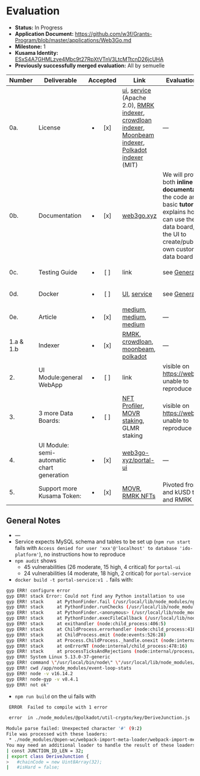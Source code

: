 # Evaluation

- **Status:** In Progress
- **Application Document:**  https://github.com/w3f/Grants-Program/blob/master/applications/Web3Go.md
- **Milestone:** 1
- **Kusama Identity:** [ESxS4A7GHMLzve4Mbc9t27RpXtVTnV3LtcMTtcnD26jcUHA](https://polkascan.io/pre/kusama/account/ESxS4A7GHMLzve4Mbc9t27RpXtVTnV3LtcMTtcnD26jcUHA)
- **Previously successfully merged evaluation:** All by semuelle

| Number | Deliverable | Accepted | Link | Evaluation Notes |
| ------ | ----------- | :------: | ---- |----------------- |
| 0a. | License | <ul><li>[x] </li></ul> | [ui](https://github.com/web3go-xyz/portal-ui/blob/756f98c7b7f4e905c71aecc3cde4203f87788286/LICENSE), [service](https://github.com/web3go-xyz/portal-service/blob/9c36e31f1dff908a4cec1ad73746b5df6fabc624/LICENSE) (Apache 2.0), [RMRK indexer](https://github.com/web3go-xyz/RMRK-Indexer/blob/6e294a5f51251db856eee485cdf9fee5a000d329/LICENSE), [crowdloan indexer](https://github.com/web3go-xyz/Crowdloan-Indexer/blob/67551bab9e6666bf8ef6436ad2e65697c2e6ee59/LICENSE), [Moonbeam indexer](https://github.com/web3go-xyz/moonbeam-balance-indexer/blob/aff17fa1960a527845462af5c28370b2e31c61d4/LICENSE), [Polkadot indexer](https://github.com/web3go-xyz/polkadot-balance-indexer/blob/73cba611e20686ee7d1a83fcfc7cd7411dafd04b/LICENSE) (MIT) | —
| 0b. | Documentation | <ul><li>[x] </li></ul> | [web3go.xyz](https://doc.web3go.xyz) | We will provide both **inline documentation** of the code and a basic **tutorial** that explains how a user can use the existing data board, and use the UI to create/publish their own customized data board|
| 0c. | Testing Guide | <ul><li>[ ] </li></ul> | link | see [General Notes](#general-notes) |
| 0d. | Docker | <ul><li>[ ] </li></ul> | [UI](https://github.com/web3go-xyz/portal-ui/blob/756f98c7b7f4e905c71aecc3cde4203f87788286/Dockerfile), [service](https://github.com/web3go-xyz/portal-service/blob/9c36e31f1dff908a4cec1ad73746b5df6fabc624/Dockerfile) | see [General Notes](#general-notes) |
| 0e. | Article | <ul><li>[x] </li></ul> | [medium](https://web3go.medium.com/introducing-web3go-fcf5f1880a72), [medium](https://web3go.medium.com/rmrk-nft-garden-dashboard-introduction-2e773238db01), [medium](https://web3go.medium.com/moonbeam-moonriver-staking-dashboards-tracking-and-simulation-14fcc6f7024e) | —
| 1.a & 1.b | Indexer | <ul><li>[x] </li></ul> | [RMRK](https://github.com/web3go-xyz/RMRK-Indexer), [crowdloan](https://github.com/web3go-xyz/Crowdloan-Indexer), [moonbeam](https://github.com/web3go-xyz/moonbeam-balance-indexer), [polkadot](https://github.com/web3go-xyz/polkadot-balance-indexer) | — |
| 2. | UI Module:general WebApp | <ul><li>[ ] </li></ul> | link | visible on https://web3go.xyz, unable to reproduce so far. |  
| 3. | 3 more Data Boards: | <ul><li>[ ] </li></ul> | [NFT Profiler](https://web3go.xyz/#/NFTProfiler), [MOVR staking](https://web3go.xyz/#/Moonriver), GLMR staking | visible on https://web3go.xyz, unable to reproduce so far. |  
| 4. | UI Module: semi-automatic chart generation | <ul><li>[x] </li></ul> | [web3go-xyz/portal-ui](https://github.com/web3go-xyz/portal-ui/blob/7d10c762c052d5dee87a8466f6093befc58a9adf/src/components/customQuery/CustomQuery.vue) | — |
| 5. | Support more Kusama Token: | <ul><li>[x] </li></ul> | [MOVR](https://github.com/web3go-xyz/moonbeam-balance-indexer/tree/moonriver-balance-indexer), [RMRK NFTs](https://github.com/web3go-xyz/RMRK-Indexer) | Pivoted from KAR and kUSD to MOVR and RMRK |


## General Notes

- —
- Service expects MySQL schema and tables to be set up (`npm run start` fails with `Access denied for user 'xxx'@'localhost' to database 'ido-platform'`), no instructions how to reproduce
- `npm audit` shows
  - 45 vulnerabilities (26 moderate, 15 high, 4 critical) for `portal-ui`
  - 24 vulnerabilities (4 moderate, 18 high, 2 critical) for `portal-service`
- `docker build -t portal-service:v1 .` fails with:

```sh
gyp ERR! configure error 
gyp ERR! stack Error: Could not find any Python installation to use
gyp ERR! stack     at PythonFinder.fail (/usr/local/lib/node_modules/npm/node_modules/node-gyp/lib/find-python.js:330:47)
gyp ERR! stack     at PythonFinder.runChecks (/usr/local/lib/node_modules/npm/node_modules/node-gyp/lib/find-python.js:159:21)
gyp ERR! stack     at PythonFinder.<anonymous> (/usr/local/lib/node_modules/npm/node_modules/node-gyp/lib/find-python.js:202:16)
gyp ERR! stack     at PythonFinder.execFileCallback (/usr/local/lib/node_modules/npm/node_modules/node-gyp/lib/find-python.js:294:16)
gyp ERR! stack     at exithandler (node:child_process:406:5)
gyp ERR! stack     at ChildProcess.errorhandler (node:child_process:418:5)
gyp ERR! stack     at ChildProcess.emit (node:events:526:28)
gyp ERR! stack     at Process.ChildProcess._handle.onexit (node:internal/child_process:289:12)
gyp ERR! stack     at onErrorNT (node:internal/child_process:478:16)
gyp ERR! stack     at processTicksAndRejections (node:internal/process/task_queues:83:21)
gyp ERR! System Linux 5.13.0-37-generic
gyp ERR! command \"/usr/local/bin/node\" \"/usr/local/lib/node_modules/npm/node_modules/node-gyp/bin/node-gyp.js\" \"rebuild\"
gyp ERR! cwd /app/node_modules/event-loop-stats
gyp ERR! node -v v16.14.2
gyp ERR! node-gyp -v v8.4.1
gyp ERR! not ok"
```

- `npm run build` on the ui fails with

```sh
 ERROR  Failed to compile with 1 error                                                                                                    15:47:37

 error  in ./node_modules/@polkadot/util-crypto/key/DeriveJunction.js

Module parse failed: Unexpected character '#' (9:2)
File was processed with these loaders:
 * ./node_modules/@open-wc/webpack-import-meta-loader/webpack-import-meta-loader.js
You may need an additional loader to handle the result of these loaders.
| const JUNCTION_ID_LEN = 32;
| export class DeriveJunction {
>   #chainCode = new Uint8Array(32);
|   #isHard = false;
```

